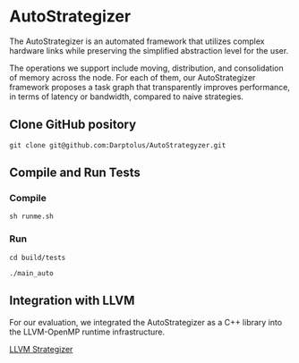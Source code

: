 # AutoStrategizer
The AutoStrategizer is an automated framework that utilizes complex hardware links while preserving the simplified abstraction level for the user.

The operations we support include moving, distribution, and consolidation of memory across the node.
For each of them, our AutoStrategizer framework proposes a task graph that transparently improves performance, in terms of latency or bandwidth, compared to naive strategies.

## Clone GitHub pository
`git clone git@github.com:Darptolus/AutoStrategyzer.git`

## Compile and Run Tests

### Compile
`sh runme.sh`

### Run
`cd build/tests`

`./main_auto`

## Integration with LLVM

For our evaluation, we integrated the AutoStrategizer as a C++ library into the LLVM-OpenMP runtime infrastructure.

[LLVM Strategizer](https://github.com/rodrigo-ceccato/llvm-strategizer)
